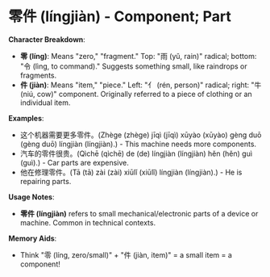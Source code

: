 # **零件 (língjiàn) - Component; Part**

**Character Breakdown**:  
- **零 (líng)**: Means "zero," "fragment." Top: "雨 (yǔ, rain)" radical; bottom: "令 (lìng, to command)." Suggests something small, like raindrops or fragments.  
- **件 (jiàn)**: Means "item," "piece." Left: "亻 (rén, person)" radical; right: "牛 (niú, cow)" component. Originally referred to a piece of clothing or an individual item.

**Examples**:  
- 这个机器需要更多零件。(Zhège (zhège) jīqì (jīqì) xūyào (xūyào) gèng duō (gèng duō) língjiàn (língjiàn).) - This machine needs more components.  
- 汽车的零件很贵。(Qìchē (qìchē) de (de) língjiàn (língjiàn) hěn (hěn) guì (guì).) - Car parts are expensive.  
- 他在修理零件。(Tā (tā) zài (zài) xiūlǐ (xiūlǐ) língjiàn (língjiàn).) - He is repairing parts.

**Usage Notes**:  
- **零件 (língjiàn)** refers to small mechanical/electronic parts of a device or machine. Common in technical contexts.

**Memory Aids**:  
- Think "零 (líng, zero/small)" + "件 (jiàn, item)" = a small item = a component!